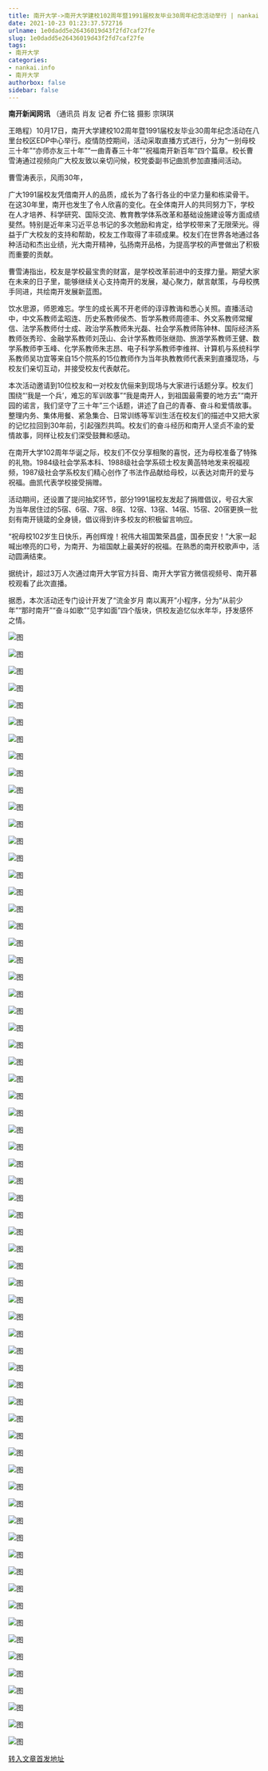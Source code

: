 ```yaml
---
title: 南开大学->南开大学建校102周年暨1991届校友毕业30周年纪念活动举行 | nankai.info
date: 2021-10-23 01:23:37.572716
urlname: 1e0dadd5e26436019d43f2fd7caf27fe
slug: 1e0dadd5e26436019d43f2fd7caf27fe
tags: 
- 南开大学
categories:
- nankai.info
- 南开大学
authorbox: false
sidebar: false
---
```

**南开新闻网讯** （通讯员 肖友 记者 乔仁铭 摄影 宗琪琪

王皓程）10月17日，南开大学建校102周年暨1991届校友毕业30周年纪念活动在八里台校区EDP中心举行。疫情防控期间，活动采取直播方式进行，分为“一别母校三十年”“亦师亦友三十年”“一曲青春三十年”“祝福南开新百年”四个篇章。校长曹雪涛通过视频向广大校友致以亲切问候，校党委副书记曲凯参加直播间活动。

曹雪涛表示，风雨30年，
<!--more-->
广大1991届校友凭借南开人的品质，成长为了各行各业的中坚力量和栋梁骨干。在这30年里，南开也发生了令人欣喜的变化。在全体南开人的共同努力下，学校在人才培养、科学研究、国际交流、教育教学体系改革和基础设施建设等方面成绩斐然。特别是近年来习近平总书记的多次勉励和肯定，给学校带来了无限荣光。得益于广大校友的支持和帮助，校友工作取得了丰硕成果。校友们在世界各地通过各种活动和杰出业绩，光大南开精神，弘扬南开品格，为提高学校的声誉做出了积极而重要的贡献。

曹雪涛指出，校友是学校最宝贵的财富，是学校改革前进中的支撑力量。期望大家在未来的日子里，能够继续关心支持南开的发展，凝心聚力，献言献策，与母校携手同进，共绘南开发展新蓝图。

饮水思源，师恩难忘。学生的成长离不开老师的谆谆教诲和悉心关照。直播活动中，中文系教师孟昭连、历史系教师侯杰、哲学系教师周德丰、外文系教师常耀信、法学系教师付士成、政治学系教师朱光磊、社会学系教师陈钟林、国际经济系教师张秀珍、金融学系教师刘茂山、会计学系教师张继勋、旅游学系教师王健、数学系教师李玉峰、化学系教师朱志昂、电子科学系教师李维祥、计算机与系统科学系教师吴功宜等来自15个院系的15位教师作为当年执教教师代表来到直播现场，与校友们亲切互动，并接受校友代表献花。

本次活动邀请到10位校友和一对校友伉俪来到现场与大家进行话题分享。校友们围绕“‘我是一个兵’，难忘的军训故事”“我是南开人，到祖国最需要的地方去”“南开园的诺言，我们坚守了三十年”三个话题，讲述了自己的青春、奋斗和爱情故事。整理内务、集体用餐、紧急集合、日常训练等军训生活在校友们的描述中又把大家的记忆拉回到30年前，引起强烈共鸣。校友们的奋斗经历和南开人坚贞不渝的爱情故事，同样让校友们深受鼓舞和感动。

在南开大学102周年华诞之际，校友们不仅分享相聚的喜悦，还为母校准备了特殊的礼物。1984级社会学系本科、1988级社会学系硕士校友黄菡特地发来祝福视频，1987级社会学系校友们精心创作了书法作品献给母校，以表达对南开的爱与祝福。曲凯代表学校接受捐赠。

活动期间，还设置了提问抽奖环节，部分1991届校友发起了捐赠倡议，号召大家为当年居住过的5宿、6宿、7宿、8宿、12宿、13宿、14宿、15宿、20宿更换一批刻有南开镜箴的全身镜，倡议得到许多校友的积极留言响应。

“祝母校102岁生日快乐，再创辉煌！祝伟大祖国繁荣昌盛，国泰民安！”大家一起喊出嘹亮的口号，为南开、为祖国献上最美好的祝福。在熟悉的南开校歌声中，活动圆满结束。

据统计，超过3万人次通过南开大学官方抖音、南开大学官方微信视频号、南开慕校观看了此次直播。

据悉，本次活动还专门设计开发了“流金岁月 南以离开”小程序，分为“从前少年”“那时南开”“奋斗如歌”“见字如面”四个版块，供校友追忆似水年华，抒发感怀之情。

![图](http://news.nankai.edu.cn/ywsd/system/2021/10/17/g)

![图](http://news.nankai.edu.cn/ywsd/system/2021/10/17/n)

![图](http://news.nankai.edu.cn/ywsd/system/2021/10/17/p)

![图](http://news.nankai.edu.cn/ywsd/system/2021/10/17/)

![图](http://news.nankai.edu.cn/ywsd/system/2021/10/17/0)

![图](http://news.nankai.edu.cn/ywsd/system/2021/10/17/9)

![图](http://news.nankai.edu.cn/ywsd/system/2021/10/17/5)

![图](http://news.nankai.edu.cn/ywsd/system/2021/10/17/2)

![图](http://news.nankai.edu.cn/ywsd/system/2021/10/17/a)

![图](http://news.nankai.edu.cn/ywsd/system/2021/10/17/9)

![图](http://news.nankai.edu.cn/ywsd/system/2021/10/17/6)

![图](http://news.nankai.edu.cn/ywsd/system/2021/10/17/2)

![图](http://news.nankai.edu.cn/ywsd/system/2021/10/17/_)

![图](http://news.nankai.edu.cn/ywsd/system/2021/10/17/1)

![图](http://news.nankai.edu.cn/ywsd/system/2021/10/17/2)

![图](http://news.nankai.edu.cn/ywsd/system/2021/10/17/1)

![图](http://news.nankai.edu.cn/ywsd/system/2021/10/17/2)

![图](http://news.nankai.edu.cn/ywsd/system/2021/10/17/4)

![图](http://news.nankai.edu.cn/ywsd/system/2021/10/17/0)

![图](http://news.nankai.edu.cn/ywsd/system/2021/10/17/0)

![图](http://news.nankai.edu.cn/ywsd/system/2021/10/17/0)

![图](http://news.nankai.edu.cn/ywsd/system/2021/10/17/3)

![图](http://news.nankai.edu.cn/ywsd/system/2021/10/17/0)

![图](http://news.nankai.edu.cn/ywsd/system/2021/10/17/0)

![图](http://news.nankai.edu.cn/)

![图](http://news.nankai.edu.cn/ywsd/system/2021/10/17/1)

![图](http://news.nankai.edu.cn/ywsd/system/2021/10/17/2)

![图](http://news.nankai.edu.cn/ywsd/system/2021/10/17/4)

![图](http://news.nankai.edu.cn/)

![图](http://news.nankai.edu.cn/ywsd/system/2021/10/17/0)

![图](http://news.nankai.edu.cn/ywsd/system/2021/10/17/0)

![图](http://news.nankai.edu.cn/ywsd/system/2021/10/17/0)

![图](http://news.nankai.edu.cn/)

![图](http://news.nankai.edu.cn/ywsd/system/2021/10/17/3)

![图](http://news.nankai.edu.cn/ywsd/system/2021/10/17/0)

![图](http://news.nankai.edu.cn/ywsd/system/2021/10/17/0)

![图](http://news.nankai.edu.cn/)

![图](http://news.nankai.edu.cn/ywsd/system/2021/10/17/c)

![图](http://news.nankai.edu.cn/ywsd/system/2021/10/17/i)

![图](http://news.nankai.edu.cn/ywsd/system/2021/10/17/p)

![图](http://news.nankai.edu.cn/)

![图](http://news.nankai.edu.cn/ywsd/system/2021/10/17/n)

![图](http://news.nankai.edu.cn/ywsd/system/2021/10/17/c)

![图](http://news.nankai.edu.cn/ywsd/system/2021/10/17/)

![图](http://news.nankai.edu.cn/ywsd/system/2021/10/17/u)

![图](http://news.nankai.edu.cn/ywsd/system/2021/10/17/d)

![图](http://news.nankai.edu.cn/ywsd/system/2021/10/17/e)

![图](http://news.nankai.edu.cn/ywsd/system/2021/10/17/)

![图](http://news.nankai.edu.cn/ywsd/system/2021/10/17/i)

![图](http://news.nankai.edu.cn/ywsd/system/2021/10/17/a)

![图](http://news.nankai.edu.cn/ywsd/system/2021/10/17/k)

![图](http://news.nankai.edu.cn/ywsd/system/2021/10/17/n)

![图](http://news.nankai.edu.cn/ywsd/system/2021/10/17/a)

![图](http://news.nankai.edu.cn/ywsd/system/2021/10/17/n)

![图](http://news.nankai.edu.cn/ywsd/system/2021/10/17/)

![图](http://news.nankai.edu.cn/ywsd/system/2021/10/17/s)

![图](http://news.nankai.edu.cn/ywsd/system/2021/10/17/w)

![图](http://news.nankai.edu.cn/ywsd/system/2021/10/17/e)

![图](http://news.nankai.edu.cn/ywsd/system/2021/10/17/n)

![图](http://news.nankai.edu.cn/)

![图](http://news.nankai.edu.cn/)

![图](http://news.nankai.edu.cn/ywsd/system/2021/10/17/:)

![图](http://news.nankai.edu.cn/ywsd/system/2021/10/17/p)

![图](http://news.nankai.edu.cn/ywsd/system/2021/10/17/t)

![图](http://news.nankai.edu.cn/ywsd/system/2021/10/17/t)

![图](http://news.nankai.edu.cn/ywsd/system/2021/10/17/h)

[转入文章首发地址](http://news.nankai.edu.cn/ywsd/system/2021/10/17/030048365.shtml)